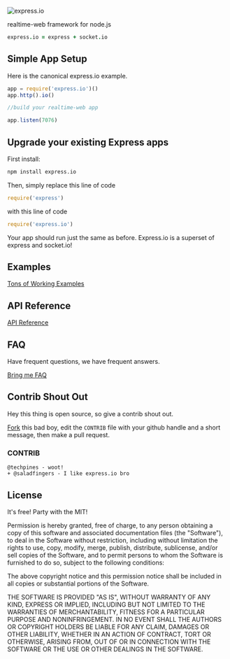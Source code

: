 ![express.io](http://cdn.techpines.io/express.io-black.png)

realtime-web framework for node.js

```coffeescript
express.io = express + socket.io
```

## Simple App Setup

Here is the canonical express.io example.

```javascript
app = require('express.io')()
app.http().io()

//build your realtime-web app

app.listen(7076)
```

## Upgrade your existing Express apps

First install:

```bash
npm install express.io
```

Then, simply replace this line of code

```javascript
require('express')
```

with this line of code

```javascript
require('express.io')
```

Your app should run just the same as before.  Express.io is a superset of express and socket.io!


## Examples

[Tons of Working Examples](https://github.com/techpines/express.io/tree/master/examples#readme)

## API Reference

[API Reference](https://github.com/techpines/express.io/tree/master/lib#readme)

## FAQ

Have frequent questions, we have frequent answers.

[Bring me FAQ](https://github.com/techpines/express.io/tree/master/docs/faq.md)

## Contrib Shout Out

Hey this thing is open source, so give a contrib shout out.

[Fork]() this bad boy, edit the `CONTRIB` file with your github handle and a short message, then make a pull request.

### CONTRIB
```twitter
@techpines - woot!
+ @saladfingers - I like express.io bro
```

## License
It's free! Party with the MIT!

Permission is hereby granted, free of charge, to any person obtaining a copy of this software and associated documentation files (the "Software"), to deal in the Software without restriction, including without limitation the rights to use, copy, modify, merge, publish, distribute, sublicense, and/or sell copies of the Software, and to permit persons to whom the Software is furnished to do so, subject to the following conditions:

The above copyright notice and this permission notice shall be included in all copies or substantial portions of the Software.

THE SOFTWARE IS PROVIDED "AS IS", WITHOUT WARRANTY OF ANY KIND, EXPRESS OR IMPLIED, INCLUDING BUT NOT LIMITED TO THE WARRANTIES OF MERCHANTABILITY, FITNESS FOR A PARTICULAR PURPOSE AND NONINFRINGEMENT. IN NO EVENT SHALL THE AUTHORS OR COPYRIGHT HOLDERS BE LIABLE FOR ANY CLAIM, DAMAGES OR OTHER LIABILITY, WHETHER IN AN ACTION OF CONTRACT, TORT OR OTHERWISE, ARISING FROM, OUT OF OR IN CONNECTION WITH THE SOFTWARE OR THE USE OR OTHER DEALINGS IN THE SOFTWARE.
